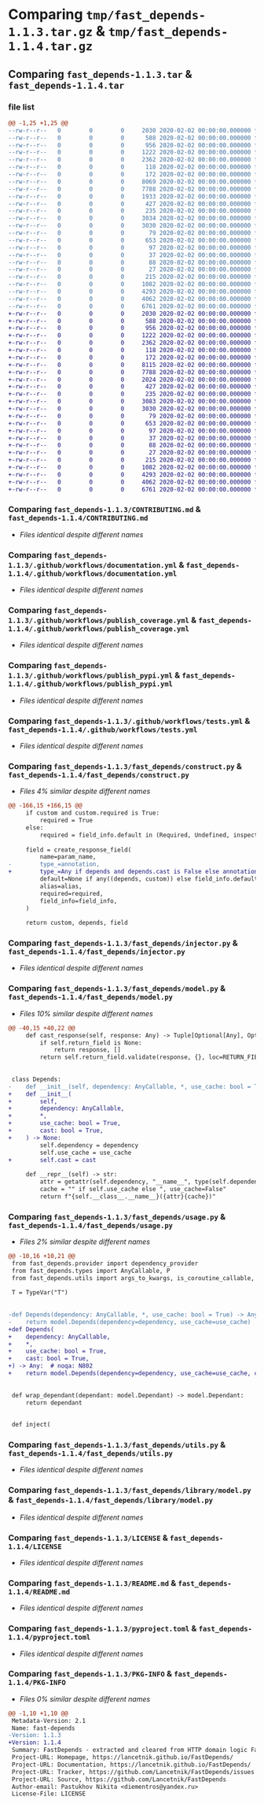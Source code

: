 # Comparing `tmp/fast_depends-1.1.3.tar.gz` & `tmp/fast_depends-1.1.4.tar.gz`

## Comparing `fast_depends-1.1.3.tar` & `fast_depends-1.1.4.tar`

### file list

```diff
@@ -1,25 +1,25 @@
--rw-r--r--   0        0        0     2030 2020-02-02 00:00:00.000000 fast_depends-1.1.3/CONTRIBUTING.md
--rw-r--r--   0        0        0      588 2020-02-02 00:00:00.000000 fast_depends-1.1.3/.github/workflows/documentation.yml
--rw-r--r--   0        0        0      956 2020-02-02 00:00:00.000000 fast_depends-1.1.3/.github/workflows/publish_coverage.yml
--rw-r--r--   0        0        0     1222 2020-02-02 00:00:00.000000 fast_depends-1.1.3/.github/workflows/publish_pypi.yml
--rw-r--r--   0        0        0     2362 2020-02-02 00:00:00.000000 fast_depends-1.1.3/.github/workflows/tests.yml
--rw-r--r--   0        0        0      118 2020-02-02 00:00:00.000000 fast_depends-1.1.3/fast_depends/__about__.py
--rw-r--r--   0        0        0      172 2020-02-02 00:00:00.000000 fast_depends-1.1.3/fast_depends/__init__.py
--rw-r--r--   0        0        0     8069 2020-02-02 00:00:00.000000 fast_depends-1.1.3/fast_depends/construct.py
--rw-r--r--   0        0        0     7788 2020-02-02 00:00:00.000000 fast_depends-1.1.3/fast_depends/injector.py
--rw-r--r--   0        0        0     1933 2020-02-02 00:00:00.000000 fast_depends-1.1.3/fast_depends/model.py
--rw-r--r--   0        0        0      427 2020-02-02 00:00:00.000000 fast_depends-1.1.3/fast_depends/provider.py
--rw-r--r--   0        0        0      235 2020-02-02 00:00:00.000000 fast_depends-1.1.3/fast_depends/types.py
--rw-r--r--   0        0        0     3034 2020-02-02 00:00:00.000000 fast_depends-1.1.3/fast_depends/usage.py
--rw-r--r--   0        0        0     3030 2020-02-02 00:00:00.000000 fast_depends-1.1.3/fast_depends/utils.py
--rw-r--r--   0        0        0       79 2020-02-02 00:00:00.000000 fast_depends-1.1.3/fast_depends/library/__init__.py
--rw-r--r--   0        0        0      653 2020-02-02 00:00:00.000000 fast_depends-1.1.3/fast_depends/library/model.py
--rw-r--r--   0        0        0       97 2020-02-02 00:00:00.000000 fast_depends-1.1.3/scripts/lint.sh
--rw-r--r--   0        0        0       37 2020-02-02 00:00:00.000000 fast_depends-1.1.3/scripts/publish.sh
--rw-r--r--   0        0        0       88 2020-02-02 00:00:00.000000 fast_depends-1.1.3/scripts/test-cov.sh
--rw-r--r--   0        0        0       27 2020-02-02 00:00:00.000000 fast_depends-1.1.3/scripts/test.sh
--rw-r--r--   0        0        0      215 2020-02-02 00:00:00.000000 fast_depends-1.1.3/.gitignore
--rw-r--r--   0        0        0     1082 2020-02-02 00:00:00.000000 fast_depends-1.1.3/LICENSE
--rw-r--r--   0        0        0     4293 2020-02-02 00:00:00.000000 fast_depends-1.1.3/README.md
--rw-r--r--   0        0        0     4062 2020-02-02 00:00:00.000000 fast_depends-1.1.3/pyproject.toml
--rw-r--r--   0        0        0     6761 2020-02-02 00:00:00.000000 fast_depends-1.1.3/PKG-INFO
+-rw-r--r--   0        0        0     2030 2020-02-02 00:00:00.000000 fast_depends-1.1.4/CONTRIBUTING.md
+-rw-r--r--   0        0        0      588 2020-02-02 00:00:00.000000 fast_depends-1.1.4/.github/workflows/documentation.yml
+-rw-r--r--   0        0        0      956 2020-02-02 00:00:00.000000 fast_depends-1.1.4/.github/workflows/publish_coverage.yml
+-rw-r--r--   0        0        0     1222 2020-02-02 00:00:00.000000 fast_depends-1.1.4/.github/workflows/publish_pypi.yml
+-rw-r--r--   0        0        0     2362 2020-02-02 00:00:00.000000 fast_depends-1.1.4/.github/workflows/tests.yml
+-rw-r--r--   0        0        0      118 2020-02-02 00:00:00.000000 fast_depends-1.1.4/fast_depends/__about__.py
+-rw-r--r--   0        0        0      172 2020-02-02 00:00:00.000000 fast_depends-1.1.4/fast_depends/__init__.py
+-rw-r--r--   0        0        0     8115 2020-02-02 00:00:00.000000 fast_depends-1.1.4/fast_depends/construct.py
+-rw-r--r--   0        0        0     7788 2020-02-02 00:00:00.000000 fast_depends-1.1.4/fast_depends/injector.py
+-rw-r--r--   0        0        0     2024 2020-02-02 00:00:00.000000 fast_depends-1.1.4/fast_depends/model.py
+-rw-r--r--   0        0        0      427 2020-02-02 00:00:00.000000 fast_depends-1.1.4/fast_depends/provider.py
+-rw-r--r--   0        0        0      235 2020-02-02 00:00:00.000000 fast_depends-1.1.4/fast_depends/types.py
+-rw-r--r--   0        0        0     3083 2020-02-02 00:00:00.000000 fast_depends-1.1.4/fast_depends/usage.py
+-rw-r--r--   0        0        0     3030 2020-02-02 00:00:00.000000 fast_depends-1.1.4/fast_depends/utils.py
+-rw-r--r--   0        0        0       79 2020-02-02 00:00:00.000000 fast_depends-1.1.4/fast_depends/library/__init__.py
+-rw-r--r--   0        0        0      653 2020-02-02 00:00:00.000000 fast_depends-1.1.4/fast_depends/library/model.py
+-rw-r--r--   0        0        0       97 2020-02-02 00:00:00.000000 fast_depends-1.1.4/scripts/lint.sh
+-rw-r--r--   0        0        0       37 2020-02-02 00:00:00.000000 fast_depends-1.1.4/scripts/publish.sh
+-rw-r--r--   0        0        0       88 2020-02-02 00:00:00.000000 fast_depends-1.1.4/scripts/test-cov.sh
+-rw-r--r--   0        0        0       27 2020-02-02 00:00:00.000000 fast_depends-1.1.4/scripts/test.sh
+-rw-r--r--   0        0        0      215 2020-02-02 00:00:00.000000 fast_depends-1.1.4/.gitignore
+-rw-r--r--   0        0        0     1082 2020-02-02 00:00:00.000000 fast_depends-1.1.4/LICENSE
+-rw-r--r--   0        0        0     4293 2020-02-02 00:00:00.000000 fast_depends-1.1.4/README.md
+-rw-r--r--   0        0        0     4062 2020-02-02 00:00:00.000000 fast_depends-1.1.4/pyproject.toml
+-rw-r--r--   0        0        0     6761 2020-02-02 00:00:00.000000 fast_depends-1.1.4/PKG-INFO
```

### Comparing `fast_depends-1.1.3/CONTRIBUTING.md` & `fast_depends-1.1.4/CONTRIBUTING.md`

 * *Files identical despite different names*

### Comparing `fast_depends-1.1.3/.github/workflows/documentation.yml` & `fast_depends-1.1.4/.github/workflows/documentation.yml`

 * *Files identical despite different names*

### Comparing `fast_depends-1.1.3/.github/workflows/publish_coverage.yml` & `fast_depends-1.1.4/.github/workflows/publish_coverage.yml`

 * *Files identical despite different names*

### Comparing `fast_depends-1.1.3/.github/workflows/publish_pypi.yml` & `fast_depends-1.1.4/.github/workflows/publish_pypi.yml`

 * *Files identical despite different names*

### Comparing `fast_depends-1.1.3/.github/workflows/tests.yml` & `fast_depends-1.1.4/.github/workflows/tests.yml`

 * *Files identical despite different names*

### Comparing `fast_depends-1.1.3/fast_depends/construct.py` & `fast_depends-1.1.4/fast_depends/construct.py`

 * *Files 4% similar despite different names*

```diff
@@ -166,15 +166,15 @@
     if custom and custom.required is True:
         required = True
     else:
         required = field_info.default in (Required, Undefined, inspect._empty)
 
     field = create_response_field(
         name=param_name,
-        type_=annotation,
+        type_=Any if depends and depends.cast is False else annotation,
         default=None if any((depends, custom)) else field_info.default,
         alias=alias,
         required=required,
         field_info=field_info,
     )
 
     return custom, depends, field
```

### Comparing `fast_depends-1.1.3/fast_depends/injector.py` & `fast_depends-1.1.4/fast_depends/injector.py`

 * *Files identical despite different names*

### Comparing `fast_depends-1.1.3/fast_depends/model.py` & `fast_depends-1.1.4/fast_depends/model.py`

 * *Files 10% similar despite different names*

```diff
@@ -40,15 +40,22 @@
     def cast_response(self, response: Any) -> Tuple[Optional[Any], Optional[ErrorList]]:
         if self.return_field is None:
             return response, []
         return self.return_field.validate(response, {}, loc=RETURN_FIELD)
 
 
 class Depends:
-    def __init__(self, dependency: AnyCallable, *, use_cache: bool = True) -> None:
+    def __init__(
+        self,
+        dependency: AnyCallable,
+        *,
+        use_cache: bool = True,
+        cast: bool = True,
+    ) -> None:
         self.dependency = dependency
         self.use_cache = use_cache
+        self.cast = cast
 
     def __repr__(self) -> str:
         attr = getattr(self.dependency, "__name__", type(self.dependency).__name__)
         cache = "" if self.use_cache else ", use_cache=False"
         return f"{self.__class__.__name__}({attr}{cache})"
```

### Comparing `fast_depends-1.1.3/fast_depends/usage.py` & `fast_depends-1.1.4/fast_depends/usage.py`

 * *Files 2% similar despite different names*

```diff
@@ -10,16 +10,21 @@
 from fast_depends.provider import dependency_provider
 from fast_depends.types import AnyCallable, P
 from fast_depends.utils import args_to_kwargs, is_coroutine_callable, run_async
 
 T = TypeVar("T")
 
 
-def Depends(dependency: AnyCallable, *, use_cache: bool = True) -> Any:  # noqa: N802
-    return model.Depends(dependency=dependency, use_cache=use_cache)
+def Depends(
+    dependency: AnyCallable,
+    *,
+    use_cache: bool = True,
+    cast: bool = True,
+) -> Any:  # noqa: N802
+    return model.Depends(dependency=dependency, use_cache=use_cache, cast=cast)
 
 
 def wrap_dependant(dependant: model.Dependant) -> model.Dependant:
     return dependant
 
 
 def inject(
```

### Comparing `fast_depends-1.1.3/fast_depends/utils.py` & `fast_depends-1.1.4/fast_depends/utils.py`

 * *Files identical despite different names*

### Comparing `fast_depends-1.1.3/fast_depends/library/model.py` & `fast_depends-1.1.4/fast_depends/library/model.py`

 * *Files identical despite different names*

### Comparing `fast_depends-1.1.3/LICENSE` & `fast_depends-1.1.4/LICENSE`

 * *Files identical despite different names*

### Comparing `fast_depends-1.1.3/README.md` & `fast_depends-1.1.4/README.md`

 * *Files identical despite different names*

### Comparing `fast_depends-1.1.3/pyproject.toml` & `fast_depends-1.1.4/pyproject.toml`

 * *Files identical despite different names*

### Comparing `fast_depends-1.1.3/PKG-INFO` & `fast_depends-1.1.4/PKG-INFO`

 * *Files 0% similar despite different names*

```diff
@@ -1,10 +1,10 @@
 Metadata-Version: 2.1
 Name: fast-depends
-Version: 1.1.3
+Version: 1.1.4
 Summary: FastDepends - extracted and cleared from HTTP domain logic FastAPI Dependency Injection System. Async and sync are both supported.
 Project-URL: Homepage, https://lancetnik.github.io/FastDepends/
 Project-URL: Documentation, https://lancetnik.github.io/FastDepends/
 Project-URL: Tracker, https://github.com/Lancetnik/FastDepends/issues
 Project-URL: Source, https://github.com/Lancetnik/FastDepends
 Author-email: Pastukhov Nikita <diementros@yandex.ru>
 License-File: LICENSE
```

